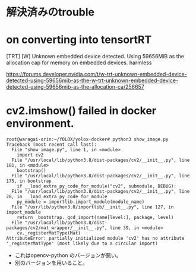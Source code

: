 # 解決済みのtrouble
# on converting into tensortRT
[TRT] [W] Unknown embedded device detected. Using 59656MiB as the allocation cap for memory on embedded devices.
harmless

https://forums.developer.nvidia.com/t/w-trt-unknown-embedded-device-detected-using-59656mib-as-the-w-trt-unknown-embedded-device-detected-using-59656mib-as-the-allocation-ca/256657


# cv2.imshow() failed in docker environment.
```
root@waragai-orin:~/YOLOX/yolox-docker# python3 show_image.py
Traceback (most recent call last):
  File "show_image.py", line 1, in <module>
    import cv2
  File "/usr/local/lib/python3.8/dist-packages/cv2/__init__.py", line 181, in <module>
    bootstrap()
  File "/usr/local/lib/python3.8/dist-packages/cv2/__init__.py", line 175, in bootstrap
    if __load_extra_py_code_for_module("cv2", submodule, DEBUG):
  File "/usr/local/lib/python3.8/dist-packages/cv2/__init__.py", line 28, in __load_extra_py_code_for_module
    py_module = importlib.import_module(module_name)
  File "/usr/lib/python3.8/importlib/__init__.py", line 127, in import_module
    return _bootstrap._gcd_import(name[level:], package, level)
  File "/usr/local/lib/python3.8/dist-packages/cv2/mat_wrapper/__init__.py", line 39, in <module>
    cv._registerMatType(Mat)
AttributeError: partially initialized module 'cv2' has no attribute '_registerMatType' (most likely due to a circular import)
```
- これはopencv-python のバージョンが悪い。
- 別のバージョンを用いること。
